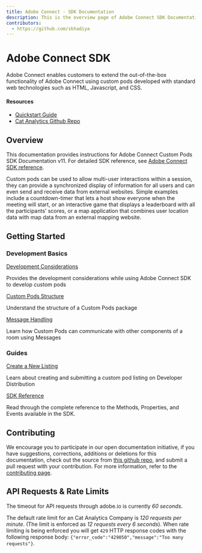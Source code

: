 ```yaml
---
title: Adobe Connect - SDK Documentation
description: This is the overview page of Adobe Connect SDK Documentation
contributors:
  - https://github.com/skhadiya 
---
```


<HeroSimple slots="heading, text"/>

# Adobe Connect SDK

Adobe Connect enables customers to extend the out-of-the-box functionality of Adobe Connect using custom pods developed with standard web technologies such as HTML, Javascript, and CSS.

<Resources slots="heading, links"/>

#### Resources

* [Quickstart Guide](https://developer.adobe.com)
* [Cat Analytics Github Repo](https://github.com/AdobeDocs/dev-site)

## Overview

This documentation provides instructions for Adobe Connect Custom Pods SDK Documentation v11. For detailed SDK reference, see [Adobe Connect SDK reference](https://github.com/AdobeDocs/dev-site).

Custom pods can be used to allow multi-user interactions within a session, they can provide a synchronized display of information for all users and can even send and receive data from external websites. Simple examples include a countdown-timer that lets a host show everyone when the meeting will start, or an interactive game that displays a leaderboard with all the participants’ scores, or a map application that combines user location data with map data from an external mapping website. 

## Getting Started

<DiscoverBlock slots="heading, link, text"/>

### Development Basics

[Development Considerations](guides/)

Provides the development considerations while using Adobe Connect SDK to develop custom pods

<DiscoverBlock slots="link, text"/>

[Custom Pods Structure](guides/dummy_oauth_client/)

Understand the structure of a Custom Pods package

<DiscoverBlock slots="link, text"/>

[Message Handling](guides/dummy_oauth_client/)

Learn how Custom Pods can communicate with other components of a room using Messages

<DiscoverBlock slots="heading, link, text"/>

### Guides

[Create a New Listing](guides/dummy_metrics_api/)

Learn about creating and submitting a custom pod listing on Developer Distribution

<DiscoverBlock slots="link, text"/>

[SDK Reference](guides/dummy_oauth_client/)

Read through the complete reference to the Methods, Properties, and Events available in the SDK. 

<DiscoverBlock width="100%" slots="heading, link, text"/>

## Contributing

We encourage you to participate in our open documentation initiative, if you have suggestions, corrections, additions
or deletions for this documentation, check out the source from [this github repo](https://github.com/adobe/gatsby-theme-spectrum-example), and submit a pull
request with your contribution. For more information, refer to the [contributing page](support/contribute/).

## API Requests & Rate Limits

The timeout for API requests through adobe.io is currently *60 seconds*.

The default rate limit for an Cat Analytics Company is *120 requests per minute*. (The limit is enforced as *12 requests every 6 seconds*).
When rate limiting is being enforced you will get `429` HTTP response codes with the following response body: `{"error_code":"429050","message":"Too many requests"}`.

